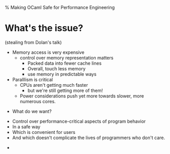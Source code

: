 % Making OCaml Safe for Performance Engineering

# What's the issue?

(stealing from Dolan's talk)

- Memory access is very expensive
  - control over memory representation matters
      - Packed data into fewer cache lines
      - Overall, touch less memory
      - use memory in predictable ways
- Paralllism is critical
  - CPUs aren't getting much faster
    - but we're still getting more of them!
  - Power considerations push yet more towards slower, more numerous
    cores.

* What do we want?

- Control over performance-critical aspects of program behavior
- In a safe way
- Which is convenient for users
- And which doesn't complicate the lives of programmers who don't
  care.

*
